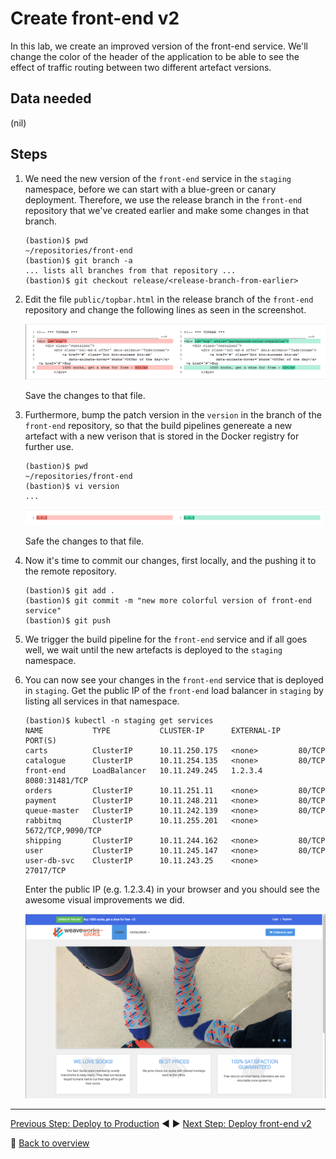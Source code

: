 # Create front-end v2

In this lab, we create an improved version of the front-end service. We'll change the color of the header of the application to be able to see the effect of traffic routing between two different artefact versions.

## Data needed
(nil)

## Steps

1. We need the new version of the `front-end` service in the `staging` namespace, before we can start with a blue-green or canary deployment. Therefore, we use the release branch in the `front-end` repository that we've created earlier and make some changes in that branch.

    ```
    (bastion)$ pwd
    ~/repositories/front-end
    (bastion)$ git branch -a
    ... lists all branches from that repository ...
    (bastion)$ git checkout release/<release-branch-from-earlier>
    ```

1. Edit the file `public/topbar.html` in the release branch of the `front-end` repository and change the following lines as seen in the screenshot.

    ![change-topbar-html](../assets/change-topbar-html.png)

    Save the changes to that file.

1. Furthermore, bump the patch version in the `version` in the branch of the `front-end` repository, so that the build pipelines genereate a new artefact with a new verison that is stored in the Docker registry for further use.

    ```
    (bastion)$ pwd
    ~/repositories/front-end
    (bastion)$ vi version
    ... 
    ```

    ![bump-version](../assets/bump-version.png)

    Safe the changes to that file.

1. Now it's time to commit our changes, first locally, and the pushing it to the remote repository.

    ```
    (bastion)$ git add .
    (bastion)$ git commit -m "new more colorful version of front-end service"
    (bastion)$ git push
    ```

1. We trigger the build pipeline for the `front-end` service and if all goes well, we wait until the new artefacts is deployed to the `staging` namespace.

1. You can now see your changes in the `front-end` service that is deployed in `staging`. Get the public IP of the `front-end` load balancer in `staging` by listing all services in that namespace.

    ```
    (bastion)$ kubectl -n staging get services
    NAME           TYPE           CLUSTER-IP      EXTERNAL-IP    PORT(S)
    carts          ClusterIP      10.11.250.175   <none>         80/TCP
    catalogue      ClusterIP      10.11.254.135   <none>         80/TCP
    front-end      LoadBalancer   10.11.249.245   1.2.3.4        8080:31481/TCP
    orders         ClusterIP      10.11.251.11    <none>         80/TCP
    payment        ClusterIP      10.11.248.211   <none>         80/TCP
    queue-master   ClusterIP      10.11.242.139   <none>         80/TCP
    rabbitmq       ClusterIP      10.11.255.201   <none>         5672/TCP,9090/TCP
    shipping       ClusterIP      10.11.244.162   <none>         80/TCP
    user           ClusterIP      10.11.245.147   <none>         80/TCP
    user-db-svc    ClusterIP      10.11.243.25    <none>         27017/TCP
    ```

    Enter the public IP (e.g. 1.2.3.4) in your browser and you should see the awesome visual improvements we did.

    ![frontend-v2](../assets/frontend-v2.png)

---

[Previous Step: Deploy to Production](../3_Deploy_to_production) :arrow_backward: :arrow_forward: [Next Step: Deploy front-end v2](../5_Deploy_front-end_v2)

:arrow_up_small: [Back to overview](../)
